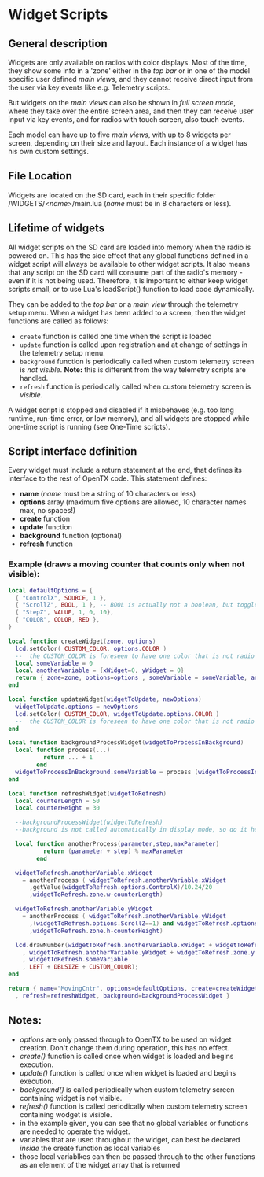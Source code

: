 # Widget Scripts

## General description

Widgets are only available on radios with color displays. Most of the time, they show some info in a 'zone' either in the _top bar_ or in one of the model specific user defined _main views_, and they cannot receive direct input from the user via key events like e.g. Telemetry scripts.

But widgets on the _main views_ can also be shown in _full screen mode_, where they take over the entire screen area, and then they can receive user input via key events, and for radios with touch screen, also touch events.

Each model can have up to five _main views_, with up to 8 widgets per screen, depending on their size and layout. Each instance of a widget has his own custom settings.

## File Location

Widgets are located on the SD card, each in their specific folder /WIDGETS/&lt;_name_&gt;/main.lua \(_name_ must be in 8 characters or less\).

## Lifetime of widgets

All widget scripts on the SD card are loaded into memory when the radio is powered on. This has the side effect that any global functions defined in a widget script will always be available to other widget scripts. It also means that any script on the SD card will consume part of the radio's memory - even if it is not being used. Therefore, it is important to either keep widget scripts small, or to use Lua's loadScript\(\) function to load code dynamically.

They can be added to the _top bar_ or a _main view_  through the telemetry setup menu. When  a widget has been added to a screen, then the widget functions are called as follows:

* `create` function is called one time when the script is loaded
* `update` function is called upon registration and at change of settings in the telemetry setup menu.
* `background` function is periodically called when custom telemetry screen is _not visible_. **Note:** this is different from the way telemetry scripts are handled.
* `refresh` function is periodically called when custom telemetry screen is _visible_.

A widget script is stopped and disabled if it misbehaves \(e.g. too long runtime, run-time error, or low memory\), and all widgets are stopped while one-time script is running \(see One-Time scripts\).

## Script interface definition

Every widget must include a return statement at the end, that defines its interface to the rest of OpenTX code. This statement defines:

* **name** \(_name_ must be a string of 10 characters or less\)
* **options** array \(maximum five options are allowed, 10 character names max, no spaces!\)
* **create** function
* **update** function
* **background** function \(optional\)
* **refresh** function

### Example \(draws a moving counter that counts only when not visible\):

```lua
local defaultOptions = {
  { "ControlX", SOURCE, 1 },
  { "ScrollZ", BOOL, 1 }, -- BOOL is actually not a boolean, but toggles between 0 and 1
  { "StepZ", VALUE, 1, 0, 10},
  { "COLOR", COLOR, RED },
}

local function createWidget(zone, options)
  lcd.setColor( CUSTOM_COLOR, options.COLOR )
  --  the CUSTOM_COLOR is foreseen to have one color that is not radio template related, but it can be used by other widgets as well!
  local someVariable = 0
  local anotherVariable = {xWidget=0, yWidget = 0}
  return { zone=zone, options=options , someVariable = someVariable, anotherVariable=anotherVariable }
end

local function updateWidget(widgetToUpdate, newOptions)
  widgetToUpdate.options = newOptions
  lcd.setColor( CUSTOM_COLOR, widgetToUpdate.options.COLOR )
  --  the CUSTOM_COLOR is foreseen to have one color that is not radio template related, but it can be used by other widgets as well!
end

local function backgroundProcessWidget(widgetToProcessInBackground)
  local function process(...)
          return ... + 1
        end
  widgetToProcessInBackground.someVariable = process (widgetToProcessInBackground.someVariable)
end

local function refreshWidget(widgetToRefresh)
  local counterLength = 50
  local counterHeight = 30

  --backgroundProcessWidget(widgetToRefresh) 
  --background is not called automatically in display mode, so do it here if you need it.

  local function anotherProcess(parameter,step,maxParameter)
          return (parameter + step) % maxParameter
        end

  widgetToRefresh.anotherVariable.xWidget 
    = anotherProcess ( widgetToRefresh.anotherVariable.xWidget
      ,getValue(widgetToRefresh.options.ControlX)/10.24/20 
      ,widgetToRefresh.zone.w-counterLength)

  widgetToRefresh.anotherVariable.yWidget 
    = anotherProcess ( widgetToRefresh.anotherVariable.yWidget
      ,(widgetToRefresh.options.ScrollZ==1) and widgetToRefresh.options.StepZ or 0
      ,widgetToRefresh.zone.h-counterHeight)

  lcd.drawNumber(widgetToRefresh.anotherVariable.xWidget + widgetToRefresh.zone.x
    , widgetToRefresh.anotherVariable.yWidget + widgetToRefresh.zone.y
    , widgetToRefresh.someVariable
    , LEFT + DBLSIZE + CUSTOM_COLOR);
end

return { name="MovingCntr", options=defaultOptions, create=createWidget, update=updateWidget
  , refresh=refreshWidget, background=backgroundProcessWidget }
```

## Notes:

* _options_ are only passed through to OpenTX to be used on widget creation. Don't change them during operation, this has no effect.
* _create\(\)_ function is called once when widget is loaded and begins execution.
* _update\(\)_ function is called once when widget is loaded and begins execution.
* _background\(\)_ is called periodically when custom telemetry screen containing widget is not visible.
* _refresh\(\)_ function is called periodically when custom telemetry screen containing wodget is visible.
* in the example given, you can see that no global variables or functions are needed to operate the widget.
* variables that are used throughout the widget, can best be declared _inside_ the create function as local variables
* those local variablkes can then be passed through to the other functions as an element of the widget array that is returned

